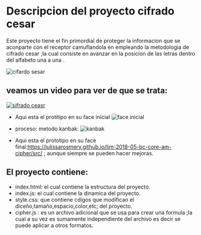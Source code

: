 # Descripcion del proyecto cifrado cesar 
Este proyecto tiene el fin primordial de proteger la informacion que se aconparte con el receptor camuflandola 
en empleando la metodologia de cifrado cesar ;la cual consiste en avanzar en la posicion de las letras dentro 
del alfabeto una a una . 

![cifardo sesar](https://informaticaseguraupc.files.wordpress.com/2014/09/cifrado-cesar.png)

## veamos un video para ver de que se trata:
[![sifrado ceasr](https://img.youtube.com/vi/9oGHiEvrTxQ/0.jpg)](https://www.youtube.com/watch?v=9oGHiEvrTxQ)



- Aqui esta el protitipo en su face inicial
![face inicial](https://scontent-scl1-1.xx.fbcdn.net/v/t1.15752-9/34318342_1653313044722174_632805238553706496_n.png?_nc_cat=0&oh=23ce34efc2da2645d348b5248d55df49&oe=5B83E089)
- proceso:
metodo kanbak:
![kanbak](https://scontent-scl1-1.xx.fbcdn.net/v/t1.15752-9/34392720_1653316038055208_4619076312819040256_n.png?_nc_cat=0&oh=e4e9b4e923edfb02aa29dd48f5a3409e&oe=5BB87164)


- Aqui esta el prototipo en su face final:https://julissarosmery.github.io/lim-2018-05-bc-core-am-cipher/src/ ; aunque
siempre se pueden hacer mejoras.

## El proyecto contiene:
- index.html: el cual contiene la estructura del proyecto.
- index.js: el cual contiene la dinamica del proyecto.
- style.css: que contiene cdigos que modifican el diceño,tamaño,espacio,color,etc; del proyecto.
- cipher.js : es un archivo adicional que se usa para crear una formula ;la cual a su vez es sumamente independiente del archivo es decir se puede aplicar a otros formatos.


